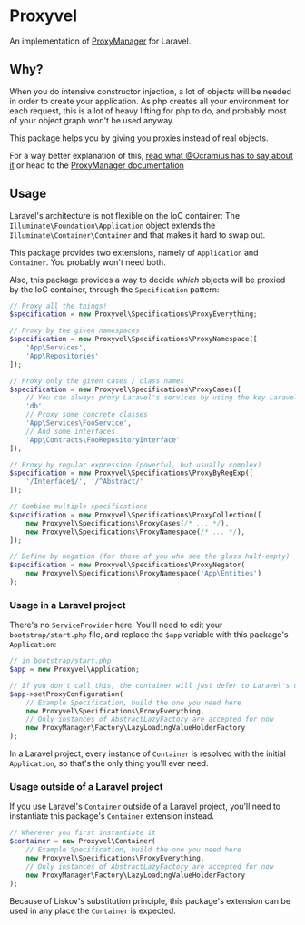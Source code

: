 # Proxyvel
An implementation of [ProxyManager](https://github.com/Ocramius/ProxyManager) for Laravel.

## Why?
When you do intensive constructor injection, a lot of objects will be needed in order to create your application.
As php creates all your environment for each request, this is a lot of heavy lifting for php to do, and probably most
of your object graph won't be used anyway.

This package helps you by giving you proxies instead of real objects.

For a way better explanation of this, [read what @Ocramius has to say about it](http://ocramius.github.io/presentations/proxy-pattern-in-php)
 or head to the [ProxyManager documentation](http://ocramius.github.io/ProxyManager/html-docs/)

## Usage
Laravel's architecture is not flexible on the IoC container: The `Illuminate\Foundation\Application` object
extends the `Illuminate\Container\Container` and that makes it hard to swap out.

This package provides two extensions, namely of `Application` and `Container`. You probably won't need both.

Also, this package provides a way to decide _which_ objects will be proxied by the IoC container, through the 
`Specification` pattern:

```php
// Proxy all the things!
$specification = new Proxyvel\Specifications\ProxyEverything;

// Proxy by the given namespaces
$specification = new Proxyvel\Specifications\ProxyNamespace([
    'App\Services',
    'App\Repositories'
]);

// Proxy only the given cases / class names
$specification = new Proxyvel\Specifications\ProxyCases([
    // You can always proxy Laravel's services by using the key Laravel sets
    'db',
    // Proxy some concrete classes
    'App\Services\FooService',
    // And some interfaces
    'App\Contracts\FooRepositoryInterface'
]);

// Proxy by regular expression (powerful, but usually complex)
$specification = new Proxyvel\Specifications\ProxyByRegExp([
    '/Interface$/', '/^Abstract/'
]);

// Combine multiple specifications
$specification = new Proxyvel\Specifications\ProxyCollection([
    new Proxyvel\Specifications\ProxyCases(/* ... */),
    new Proxyvel\Specifications\ProxyNamespace(/* ... */),
]);

// Define by negation (for those of you who see the glass half-empty)
$specification = new Proxyvel\Specifications\ProxyNegator(
    new Proxyvel\Specifications\ProxyNamespace('App\Entities')
);
```

### Usage in a Laravel project
There's no `ServiceProvider` here. You'll need to edit your `bootstrap/start.php` file, and replace the `$app`
variable with this package's `Application`:

```php
// in bootstrap/start.php 
$app = new Proxyvel\Application;

// If you don't call this, the container will just defer to Laravel's default behavior
$app->setProxyConfiguration(
    // Example Specification, build the one you need here
    new Proxyvel\Specifications\ProxyEverything,
    // Only instances of AbstractLazyFactory are accepted for now
    new ProxyManager\Factory\LazyLoadingValueHolderFactory
);
```

In a Laravel project, every instance of `Container` is resolved with the initial `Application`, so that's the
only thing you'll ever need.

### Usage outside of a Laravel project
If you use Laravel's `Container` outside of a Laravel project, you'll need to instantiate this package's `Container`
extension instead.

```php
// Wherever you first instantiate it
$container = new Proxyvel\Container(
    // Example Specification, build the one you need here
    new Proxyvel\Specifications\ProxyEverything,
    // Only instances of AbstractLazyFactory are accepted for now
    new ProxyManager\Factory\LazyLoadingValueHolderFactory
);
```

Because of Liskov's substitution principle, this package's extension can be used in any place the `Container` is 
expected.
